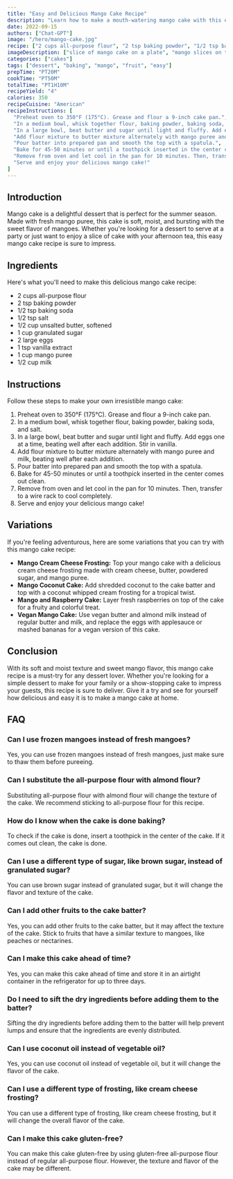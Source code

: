 ```yaml
---
title: "Easy and Delicious Mango Cake Recipe"
description: "Learn how to make a mouth-watering mango cake with this easy recipe. Perfect for any occasion, this cake is sure to impress your guests with its irresistible flavor and texture."
date: 2022-09-15
authors: ["Chat-GPT"]
image: "/hero/mango-cake.jpg"
recipe: ["2 cups all-purpose flour", "2 tsp baking powder", "1/2 tsp baking soda", "1/2 tsp salt", "1/2 cup unsalted butter, softened", "1 cup granulated sugar", "2 large eggs", "1 tsp vanilla extract", "1 cup mango puree", "1/2 cup milk"]
imageDescription: ["slice of mango cake on a plate", "mango slices on top of the cake", "soft and moist texture of the cake", "layers of fluffy cake and sweet mango"]
categories: ["cakes"]
tags: ["dessert", "baking", "mango", "fruit", "easy"]
prepTime: "PT20M"
cookTime: "PT50M"
totalTime: "PT1H10M"
recipeYield: "4"
calories: 350
recipeCuisine: "American"
recipeInstructions: [
  "Preheat oven to 350°F (175°C). Grease and flour a 9-inch cake pan.",
  "In a medium bowl, whisk together flour, baking powder, baking soda, and salt.",
  "In a large bowl, beat butter and sugar until light and fluffy. Add eggs one at a time, beating well after each addition. Stir in vanilla.",
  "Add flour mixture to butter mixture alternately with mango puree and milk, beating well after each addition.",
  "Pour batter into prepared pan and smooth the top with a spatula.",
  "Bake for 45-50 minutes or until a toothpick inserted in the center comes out clean.",
  "Remove from oven and let cool in the pan for 10 minutes. Then, transfer to a wire rack to cool completely.",
  "Serve and enjoy your delicious mango cake!"
]
---
```


## Introduction

Mango cake is a delightful dessert that is perfect for the summer season. Made with fresh mango puree, this cake is soft, moist, and bursting with the sweet flavor of mangoes. Whether you're looking for a dessert to serve at a party or just want to enjoy a slice of cake with your afternoon tea, this easy mango cake recipe is sure to impress.

## Ingredients

Here's what you'll need to make this delicious mango cake recipe:

- 2 cups all-purpose flour
- 2 tsp baking powder
- 1/2 tsp baking soda
- 1/2 tsp salt
- 1/2 cup unsalted butter, softened
- 1 cup granulated sugar
- 2 large eggs
- 1 tsp vanilla extract
- 1 cup mango puree
- 1/2 cup milk

## Instructions

Follow these steps to make your own irresistible mango cake:

1. Preheat oven to 350°F (175°C). Grease and flour a 9-inch cake pan.
2. In a medium bowl, whisk together flour, baking powder, baking soda, and salt.
3. In a large bowl, beat butter and sugar until light and fluffy. Add eggs one at a time, beating well after each addition. Stir in vanilla.
4. Add flour mixture to butter mixture alternately with mango puree and milk, beating well after each addition.
5. Pour batter into prepared pan and smooth the top with a spatula.
6. Bake for 45-50 minutes or until a toothpick inserted in the center comes out clean.
7. Remove from oven and let cool in the pan for 10 minutes. Then, transfer to a wire rack to cool completely.
8. Serve and enjoy your delicious mango cake!

## Variations

If you're feeling adventurous, here are some variations that you can try with this mango cake recipe:

- **Mango Cream Cheese Frosting:** Top your mango cake with a delicious cream cheese frosting made with cream cheese, butter, powdered sugar, and mango puree.
- **Mango Coconut Cake:** Add shredded coconut to the cake batter and top with a coconut whipped cream frosting for a tropical twist.
- **Mango and Raspberry Cake:** Layer fresh raspberries on top of the cake for a fruity and colorful treat.
- **Vegan Mango Cake:** Use vegan butter and almond milk instead of regular butter and milk, and replace the eggs with applesauce or mashed bananas for a vegan version of this cake.

## Conclusion

With its soft and moist texture and sweet mango flavor, this mango cake recipe is a must-try for any dessert lover. Whether you're looking for a simple dessert to make for your family or a show-stopping cake to impress your guests, this recipe is sure to deliver. Give it a try and see for yourself how delicious and easy it is to make a mango cake at home.

## FAQ

### Can I use frozen mangoes instead of fresh mangoes?

Yes, you can use frozen mangoes instead of fresh mangoes, just make sure to thaw them before pureeing.

### Can I substitute the all-purpose flour with almond flour?

Substituting all-purpose flour with almond flour will change the texture of the cake. We recommend sticking to all-purpose flour for this recipe.

### How do I know when the cake is done baking?

To check if the cake is done, insert a toothpick in the center of the cake. If it comes out clean, the cake is done.

### Can I use a different type of sugar, like brown sugar, instead of granulated sugar?

You can use brown sugar instead of granulated sugar, but it will change the flavor and texture of the cake.

### Can I add other fruits to the cake batter?

Yes, you can add other fruits to the cake batter, but it may affect the texture of the cake. Stick to fruits that have a similar texture to mangoes, like peaches or nectarines.

### Can I make this cake ahead of time?

Yes, you can make this cake ahead of time and store it in an airtight container in the refrigerator for up to three days.

### Do I need to sift the dry ingredients before adding them to the batter?

Sifting the dry ingredients before adding them to the batter will help prevent lumps and ensure that the ingredients are evenly distributed.

### Can I use coconut oil instead of vegetable oil?

Yes, you can use coconut oil instead of vegetable oil, but it will change the flavor of the cake.

### Can I use a different type of frosting, like cream cheese frosting?

You can use a different type of frosting, like cream cheese frosting, but it will change the overall flavor of the cake.

### Can I make this cake gluten-free?

You can make this cake gluten-free by using gluten-free all-purpose flour instead of regular all-purpose flour. However, the texture and flavor of the cake may be different.